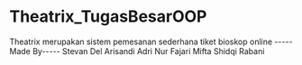 # Theatrix_TugasBesarOOP
Theatrix merupakan sistem pemesanan sederhana tiket bioskop online -----Made By----- Stevan Del Arisandi Adri Nur Fajari Mifta Shidqi Rabani
